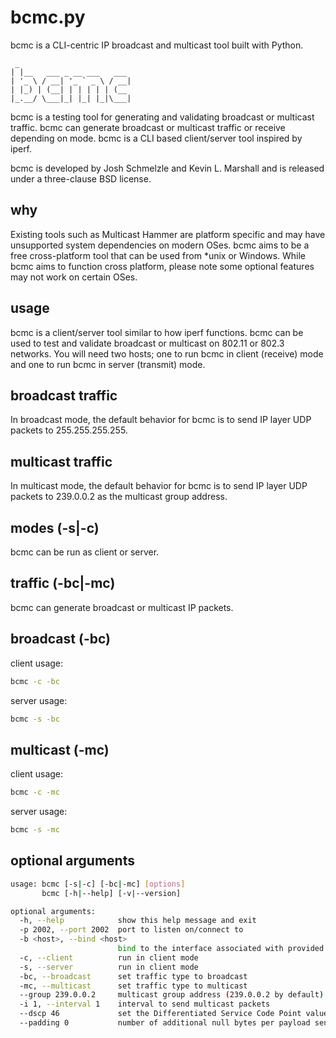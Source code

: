 # bcmc.py

bcmc is a CLI-centric IP broadcast and multicast tool built with Python.

```text
 _
| |__   ___ _ __ ___   ___
| '_ \ / __| '_ ` _ \ / __|
| |_) | (__| | | | | | (__
|_.__/ \___|_| |_| |_|\___|
```

bcmc is a testing tool for generating and validating broadcast or multicast traffic. bcmc can generate broadcast or multicast traffic or receive depending on mode. bcmc is a CLI based client/server tool inspired by iperf.

bcmc is developed by Josh Schmelzle and Kevin L. Marshall and is released under a three-clause BSD license.

## why

Existing tools such as Multicast Hammer are platform specific and may have unsupported system dependencies on modern OSes. bcmc aims to be a free cross-platform tool that can be used from *unix or Windows. While bcmc aims to function cross platform, please note some optional features may not work on certain OSes.

## usage

bcmc is a client/server tool similar to how iperf functions. bcmc can be used to test and validate broadcast or multicast on 802.11 or 802.3 networks. You will need two hosts; one to run bcmc in client (receive) mode and one to run bcmc in server (transmit) mode.

## broadcast traffic

In broadcast mode, the default behavior for bcmc is to send IP layer UDP packets to 255.255.255.255.

## multicast traffic

In multicast mode, the default behavior for bcmc is to send IP layer UDP packets to 239.0.0.2 as the multicast group address.

## modes (-s|-c)

bcmc can be run as client or server.

## traffic (-bc|-mc)

bcmc can generate broadcast or multicast IP packets.

## broadcast (-bc)

client usage:

```bash
bcmc -c -bc
```

server usage:

```bash
bcmc -s -bc
```

## multicast (-mc)

client usage:

```bash
bcmc -c -mc
```

server usage:

```bash
bcmc -s -mc
```

## optional arguments

```bash
usage: bcmc [-s|-c] [-bc|-mc] [options]
       bcmc [-h|--help] [-v|--version]

optional arguments:
  -h, --help            show this help message and exit
  -p 2002, --port 2002  port to listen on/connect to
  -b <host>, --bind <host>
                        bind to the interface associated with provided <host> address
  -c, --client          run in client mode
  -s, --server          run in client mode
  -bc, --broadcast      set traffic type to broadcast
  -mc, --multicast      set traffic type to multicast
  --group 239.0.0.2     multicast group address (239.0.0.2 by default)
  -i 1, --interval 1    interval to send multicast packets
  --dscp 46             set the Differentiated Service Code Point value applied to packets sent in server mode
  --padding 0           number of additional null bytes per payload sent in server mode
```
